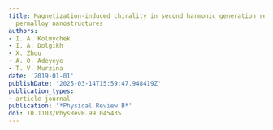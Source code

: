 ```yaml
---
title: Magnetization-induced chirality in second harmonic generation response of U-shaped
  permalloy nanostructures
authors:
- I. A. Kolmychek
- I. A. Dolgikh
- X. Zhou
- A. O. Adeyeye
- T. V. Murzina
date: '2019-01-01'
publishDate: '2025-03-14T15:59:47.948419Z'
publication_types:
- article-journal
publication: '*Physical Review B*'
doi: 10.1103/PhysRevB.99.045435
---
```


